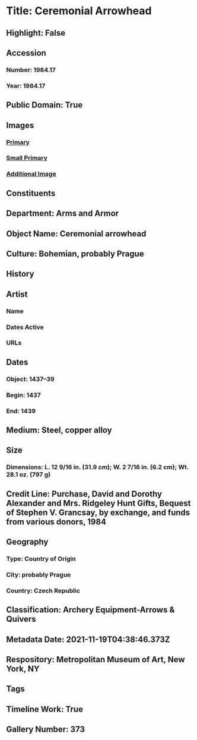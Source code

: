 # Title: Ceremonial Arrowhead
## Highlight: False
## Accession
### Number: 1984.17
### Year: 1984.17
## Public Domain: True
## Images
### [Primary](https://images.metmuseum.org/CRDImages/aa/original/DP111251.jpg)
### [Small Primary](https://images.metmuseum.org/CRDImages/aa/web-large/DP111251.jpg)
### [Additional Image](https://images.metmuseum.org/CRDImages/aa/original/sfsb1984-17CRs1.JPG)
## Constituents
## Department: Arms and Armor
## Object Name: Ceremonial arrowhead
## Culture: Bohemian, probably Prague
## History
## Artist
### Name
### Dates Active
### URLs
## Dates
### Object: 1437–39
### Begin: 1437
### End: 1439
## Medium: Steel, copper alloy
## Size
### Dimensions: L. 12 9/16 in. (31.9 cm); W. 2 7/16 in. (6.2 cm); Wt. 28.1 oz. (797 g)
## Credit Line: Purchase, David and Dorothy Alexander and Mrs. Ridgeley Hunt Gifts, Bequest of Stephen V. Grancsay, by exchange, and funds from various donors, 1984
## Geography
### Type: Country of Origin
### City: probably Prague
### Country: Czech Republic
## Classification: Archery Equipment-Arrows & Quivers
## Metadata Date: 2021-11-19T04:38:46.373Z
## Respository: Metropolitan Museum of Art, New York, NY
## Tags
## Timeline Work: True
## Gallery Number: 373
